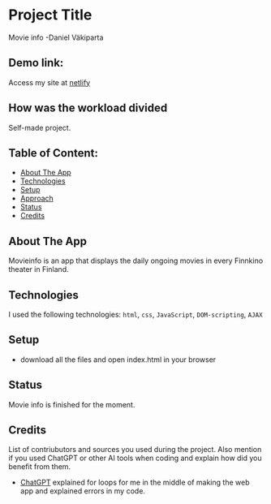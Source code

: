 # Project Title 
Movie info
-Daniel Väkiparta

## Demo link:
Access my site at [netlify](https://movieinfo1234.netlify.app/)

## How was the workload divided
Self-made project.



## Table of Content:

- [About The App](#about-the-app)
- [Technologies](#technologies)
- [Setup](#setup)
- [Approach](#approach)
- [Status](#status)
- [Credits](#credits)

## About The App
Movieinfo is an app that displays the daily ongoing movies in every Finnkino theater in Finland.

## Technologies
I used the following technologies: `html`, `css`, `JavaScript`, `DOM-scripting`, `AJAX`

## Setup
- download all the files and open index.html in your browser

## Status
Movie info is finished for the moment.

## Credits
List of contriubutors and sources you used during the project. Also mention if you used ChatGPT or other AI tools when coding and explain how did you benefit from them.
- [ChatGPT](https://chatgpt.com/) explained for loops for me in the middle of making the web app and explained errors in my code.
